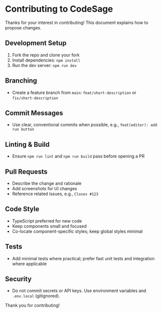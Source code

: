 # Contributing to CodeSage

Thanks for your interest in contributing! This document explains how to propose changes.

## Development Setup

1. Fork the repo and clone your fork
2. Install dependencies: `npm install`
3. Run the dev server: `npm run dev`

## Branching

- Create a feature branch from `main`: `feat/short-description` or `fix/short-description`

## Commit Messages

- Use clear, conventional commits when possible, e.g., `feat(editor): add run button`

## Linting & Build

- Ensure `npm run lint` and `npm run build` pass before opening a PR

## Pull Requests

- Describe the change and rationale
- Add screenshots for UI changes
- Reference related issues, e.g., `Closes #123`

## Code Style

- TypeScript preferred for new code
- Keep components small and focused
- Co-locate component-specific styles; keep global styles minimal

## Tests

- Add minimal tests where practical; prefer fast unit tests and integration where applicable

## Security

- Do not commit secrets or API keys. Use environment variables and `.env.local` (gitignored).

Thank you for contributing!
